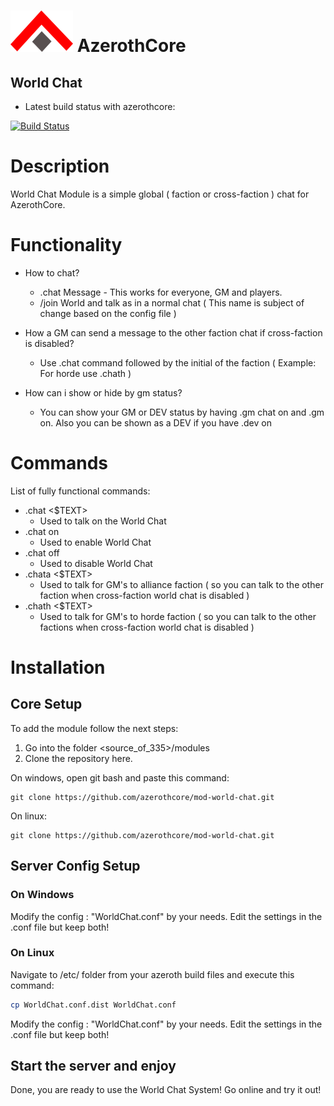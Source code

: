 # ![logo](https://raw.githubusercontent.com/azerothcore/azerothcore.github.io/master/images/logo-github.png) AzerothCore

## World Chat

- Latest build status with azerothcore:

[![Build Status](https://github.com/azerothcore/mod-world-chat/workflows/core-build/badge.svg?branch=master&event=push)](https://github.com/azerothcore/mod-world-chat)

# Description
World Chat Module is a simple global ( faction or cross-faction ) chat for AzerothCore.

# Functionality
* How to chat?
    - .chat Message - This works for everyone, GM and players.
    - /join World and talk as in a normal chat ( This name is subject of change based on the config file )

* How a GM can send a message to the other faction chat if cross-faction is disabled?
    - Use .chat command followed by the initial of the faction ( Example: For horde use .chath <Message> )
    
* How can i show or hide by gm status?
    - You can show your GM or DEV status by having .gm chat on and .gm on. Also you can be shown as a DEV if you have .dev on

# Commands

List of fully functional commands:

* .chat <$TEXT>
  - Used to talk on the World Chat
* .chat on
  - Used to enable World Chat
* .chat off
  - Used to disable World Chat
* .chata <$TEXT>
  - Used to talk for GM's to alliance faction ( so you can talk to the other faction when cross-faction world chat is disabled )
* .chath <$TEXT>
  - Used to talk for GM's to horde faction ( so you can talk to the other factions when cross-faction world chat is disabled )
  
# Installation

## Core Setup

To add the module follow the next steps:

1. Go into the folder <source_of_335>/modules
2. Clone the repository here.

On windows, open git bash and paste this command:

```
git clone https://github.com/azerothcore/mod-world-chat.git
```

On linux:

```
git clone https://github.com/azerothcore/mod-world-chat.git
```

## Server Config Setup

### On Windows

Modify the config : "WorldChat.conf" by your needs.
Edit the settings in the .conf file but keep both!

### On Linux

Navigate to /etc/ folder from your azeroth build files and execute this command:

```bash
cp WorldChat.conf.dist WorldChat.conf
```

Modify the config : "WorldChat.conf" by your needs.
Edit the settings in the .conf file but keep both!

## Start the server and enjoy

Done, you are ready to use the World Chat System! Go online and try it out!
